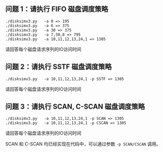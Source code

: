 ## 问题 1：请执行 FIFO 磁盘调度策略

```
./disksimv3.py   -a 0 => 195
./disksimv3.py   -a 6 => 375
./disksimv3.py   -a 30 => 375
./disksimv3.py   -a 7,30,8 => 795
./disksimv3.py   -a 10,11,12,13,24,1 => 1305
```

请回答每个磁盘请求序列的IO访问时间

## 问题 2：请执行 SSTF 磁盘调度策略

```
./disksimv3.py   -a 10,11,12,13,24,1 -p SSTF => 1305
```

请回答每个磁盘请求序列的IO访问时间

## 问题 3：请执行 SCAN, C-SCAN 磁盘调度策略

```
./disksimv3.py   -a 10,11,12,13,24,1 -p SCAN => 1305
./disksimv3.py   -a 10,11,12,13,24,1 -p CSCAN => 1305
```

请回答每个磁盘请求序列的IO访问时间



SCAN 和 C-SCAN 均已经实现在代码中，可以通过参数 `-p SCAN/CSCAN` 调用。